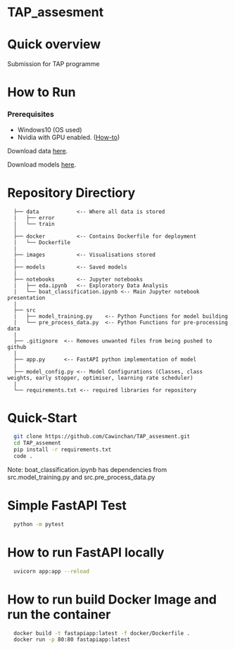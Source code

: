 # TAP_assesment


# Quick overview
Submission for TAP programme

# How to Run 

### Prerequisites 
- Windows10 (OS used)
- Nvidia with GPU enabled. ([How-to](https://towardsdatascience.com/installing-tensorflow-with-cuda-cudnn-and-gpu-support-on-windows-10-60693e46e781))

Download data [here](https://drive.google.com/drive/folders/18IX5ywPLuNWkNnwosmPEHop672eFEvbq?usp=sharing).

Download models [here](https://drive.google.com/drive/folders/1fHSTbDKZq7RckDvOqEQ8uccUPDyAi8S8?usp=sharing).

# Repository Directiory
```
  ├── data            <-- Where all data is stored
  |   ├── error 
  |   └── train 
  │        
  ├── docker          <-- Contains Dockerfile for deployment
  |   └── Dockerfile
  |
  ├── images          <-- Visualisations stored
  |   
  ├── models          <-- Saved models
  |   
  ├── notebooks       <-- Jupyter notebooks
  |   ├── eda.ipynb   <-- Exploratory Data Analysis 
  |   └── boat_classification.ipynb <-- Main Jupyter notebook presentation
  |   
  ├── src
  |   ├── model_training.py    <-- Python Functions for model building
  |   └── pre_process_data.py  <-- Python Functions for pre-processing data
  |
  ├── .gitignore  <-- Removes unwanted files from being pushed to github
  |   
  ├── app.py      <-- FastAPI python implementation of model
  |
  ├── model_config.py <-- Model Configurations (Classes, class weights, early stopper, optimiser, learning rate scheduler)
  | 
  └── requirements.txt <-- required libraries for repository
```

# Quick-Start
```bash
  git clone https://github.com/Cawinchan/TAP_assesment.git
  cd TAP_assement 
  pip install -r requirements.txt 
  code . 
```

Note: boat_classification.ipynb has dependencies from src.model_training.py and src.pre_process_data.py

# Simple FastAPI Test
```bash
  python -m pytest
```

# How to run FastAPI locally
```bash
  uvicorn app:app --reload
```

# How to run build Docker Image and run the container
```bash
  docker build -t fastapiapp:latest -f docker/Dockerfile .
  docker run -p 80:80 fastapiapp:latest
```

